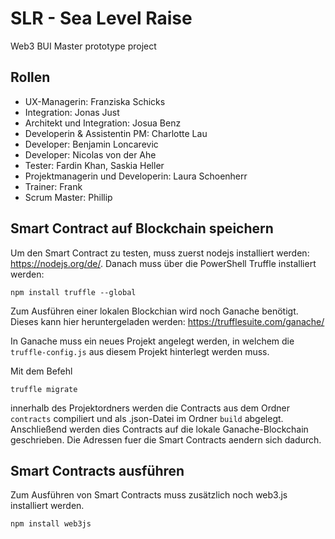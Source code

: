 # SLR - Sea Level Raise
Web3 BUI Master prototype project 

## Rollen
* UX-Managerin: Franziska Schicks
* Integration: Jonas Just
* Architekt und Integration: Josua Benz
* Developerin & Assistentin PM: Charlotte Lau
* Developer: Benjamin Loncarevic
* Developer: Nicolas von der Ahe
* Tester: Fardin Khan, Saskia Heller
* Projektmanagerin und Developerin: Laura Schoenherr
* Trainer: Frank
* Scrum Master: Phillip

## Smart Contract auf Blockchain speichern
Um den Smart Contract zu testen, muss zuerst nodejs installiert werden: https://nodejs.org/de/.
Danach muss über die PowerShell Truffle installiert werden:

    npm install truffle --global

Zum Ausführen einer lokalen Blockchian wird noch Ganache benötigt. Dieses kann hier heruntergeladen werden: https://trufflesuite.com/ganache/

In Ganache muss ein neues Projekt angelegt werden, in welchem die `truffle-config.js` aus diesem Projekt hinterlegt werden muss.

Mit dem Befehl

    truffle migrate

innerhalb des Projektordners werden die Contracts aus dem Ordner `contracts` compiliert und als .json-Datei im Ordner `build` abgelegt. Anschließend werden dies Contracts auf die lokale Ganache-Blockchain geschrieben. Die Adressen fuer die Smart Contracts aendern sich dadurch.

## Smart Contracts ausführen
Zum Ausführen von Smart Contracts muss zusätzlich noch web3.js installiert werden.

    npm install web3js

